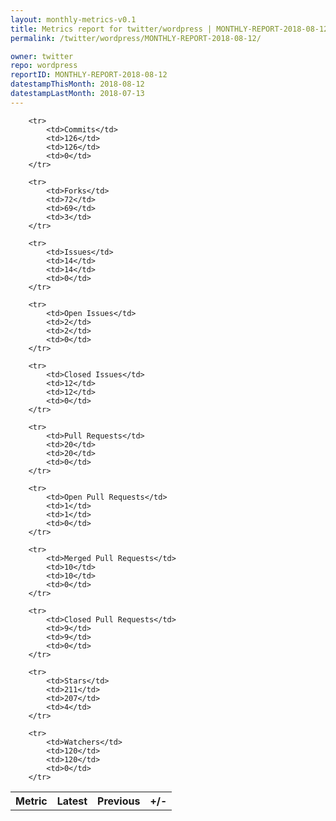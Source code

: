 ```yaml
---
layout: monthly-metrics-v0.1
title: Metrics report for twitter/wordpress | MONTHLY-REPORT-2018-08-12 | 2018-08-12
permalink: /twitter/wordpress/MONTHLY-REPORT-2018-08-12/

owner: twitter
repo: wordpress
reportID: MONTHLY-REPORT-2018-08-12
datestampThisMonth: 2018-08-12
datestampLastMonth: 2018-07-13
---
```



<table style="width: 100%;">
    <tr>
        <th>Metric</th>
        <th>Latest</th>
        <th>Previous</th>
        <th>+/-</th>
    </tr>

        <tr>
            <td>Commits</td>
            <td>126</td>
            <td>126</td>
            <td>0</td>
        </tr>
        
        <tr>
            <td>Forks</td>
            <td>72</td>
            <td>69</td>
            <td>3</td>
        </tr>
        
        <tr>
            <td>Issues</td>
            <td>14</td>
            <td>14</td>
            <td>0</td>
        </tr>
        
        <tr>
            <td>Open Issues</td>
            <td>2</td>
            <td>2</td>
            <td>0</td>
        </tr>
        
        <tr>
            <td>Closed Issues</td>
            <td>12</td>
            <td>12</td>
            <td>0</td>
        </tr>
        
        <tr>
            <td>Pull Requests</td>
            <td>20</td>
            <td>20</td>
            <td>0</td>
        </tr>
        
        <tr>
            <td>Open Pull Requests</td>
            <td>1</td>
            <td>1</td>
            <td>0</td>
        </tr>
        
        <tr>
            <td>Merged Pull Requests</td>
            <td>10</td>
            <td>10</td>
            <td>0</td>
        </tr>
        
        <tr>
            <td>Closed Pull Requests</td>
            <td>9</td>
            <td>9</td>
            <td>0</td>
        </tr>
        
        <tr>
            <td>Stars</td>
            <td>211</td>
            <td>207</td>
            <td>4</td>
        </tr>
        
        <tr>
            <td>Watchers</td>
            <td>120</td>
            <td>120</td>
            <td>0</td>
        </tr>
        
</table>

